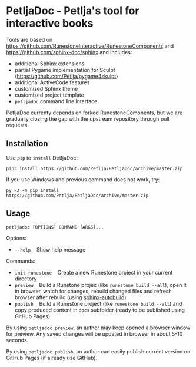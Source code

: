 # PetljaDoc - Petlja's tool for interactive books

Tools are based on https://github.com/RunestoneInteractive/RunestoneComponents and https://github.com/sphinx-doc/sphinx and includes:

- additional Sphinx extensions 
- partial Pygame implementation for Sculpt (https://github.com/Petlja/pygame4skulpt)
- additional ActiveCode features
- customized Sphinx theme 
- customized project template 
- ``petljadoc`` command line interface

PetljaDoc currenty depends on forked RunestoneComonents, but we are gradually closing the gap with the upstream repository through pull requests.

## Installation

Use `pip` to `install` DetljaDoc:

`pip3 install https://github.com/Petlja/PetljaDoc/archive/master.zip`

If you use Windows and previous command does not work, try:

`py -3 -m pip install https://github.com/Petlja/PetljaDoc/archive/master.zip`

## Usage

`petljadoc [OPTIONS] COMMAND [ARGS]...`

Options:
  - `--help`&nbsp;&nbsp;&nbsp;&nbsp;Show help message 

Commands:
  - `init-runestone`&nbsp;&nbsp;&nbsp;&nbsp;Create a new Runestone project in your current directory
  - `preview`&nbsp;&nbsp;&nbsp;&nbsp;Build a Runstone projec (like `runestone build --all`), open it in browser, watch for changes, rebuild changed files and refresh browser after rebuild (using [sphinx-autobuild](https://github.com/GaretJax/sphinx-autobuild))
  - `publish`&nbsp;&nbsp;&nbsp;&nbsp;Build a Runestone project (like `runestone build --all`) and copy produced content in `docs` subfolder (ready to be published using GitHub Pages)

By using `petljadoc preview`, an author may keep opened a browser window for preview. Any saved changes will be updated in browser in about 5-10 seconds.

By using `petljadoc publish`, an author can easily publish current version on GitHub Pages (if already use GitHub).




